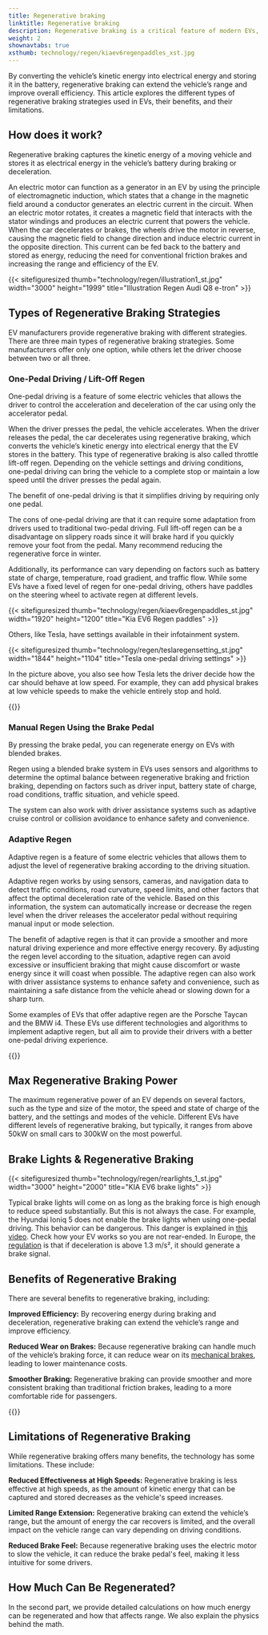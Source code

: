 ```yaml
---
title: Regenerative braking
linktitle: Regenerative braking
description: Regenerative braking is a critical feature of modern EVs, allowing the vehicle to recover energy during braking and deceleration.
weight: 2
shownavtabs: true
xsthumb: technology/regen/kiaev6regenpaddles_xst.jpg
---
```

<!-- markdownlint-disable MD033 -->
By converting the vehicle’s kinetic energy into electrical energy and storing it in the battery, regenerative braking can extend the vehicle’s range and improve overall efficiency. This article explores the different types of regenerative braking strategies used in EVs, their benefits, and their limitations.

## How does it work?

Regenerative braking captures the kinetic energy of a moving vehicle and stores it as electrical energy in the vehicle’s battery during braking or deceleration.

An electric motor can function as a generator in an EV by using the principle of electromagnetic induction, which states that a change in the magnetic field around a conductor generates an electric current in the circuit. When an electric motor rotates, it creates a magnetic field that interacts with the stator windings and produces an electric current that powers the vehicle. When the car decelerates or brakes, the wheels drive the motor in reverse, causing the magnetic field to change direction and induce electric current in the opposite direction. This current can be fed back to the battery and stored as energy, reducing the need for conventional friction brakes and increasing the range and efficiency of the EV.

{{< sitefiguresized thumb="technology/regen/illustration1_st.jpg" width="3000" height="1999" title="Illustration Regen Audi Q8 e-tron" >}}

## Types of Regenerative Braking Strategies

EV manufacturers provide regenerative braking with different strategies. There are three main types of regenerative braking strategies. Some manufacturers offer only one option, while others let the driver choose between two or all three.

### One-Pedal Driving / Lift-Off Regen

One-pedal driving is a feature of some electric vehicles that allows the driver to control the acceleration and deceleration of the car using only the accelerator pedal.

When the driver presses the pedal, the vehicle accelerates. When the driver releases the pedal, the car decelerates using regenerative braking, which converts the vehicle’s kinetic energy into electrical energy that the EV stores in the battery. This type of regenerative braking is also called throttle lift-off regen. Depending on the vehicle settings and driving conditions, one-pedal driving can bring the vehicle to a complete stop or maintain a low speed until the driver presses the pedal again.

The benefit of one-pedal driving is that it simplifies driving by requiring only one pedal.

The cons of one-pedal driving are that it can require some adaptation from drivers used to traditional two-pedal driving. Full lift-off regen can be a disadvantage on slippery roads since it will brake hard if you quickly remove your foot from the pedal. Many recommend reducing the regenerative force in winter.

Additionally, its performance can vary depending on factors such as battery state of charge, temperature, road gradient, and traffic flow. While some EVs have a fixed level of regen for one-pedal driving, others have paddles on the steering wheel to activate regen at different levels.

{{< sitefiguresized thumb="technology/regen/kiaev6regenpaddles_st.jpg" width="1920" height="1200" title="Kia EV6 Regen paddles" >}}

Others, like Tesla, have settings available in their infotainment system.

{{< sitefiguresized thumb="technology/regen/teslaregensetting_st.jpg" width="1844" height="1104" title="Tesla one-pedal driving settings" >}}

In the picture above, you also see how Tesla lets the driver decide how the car should behave at low speed. For example, they can add physical brakes at low vehicle speeds to make the vehicle entirely stop and hold.

{{<evkxdisplayaddarticle />}}

### Manual Regen Using the Brake Pedal

By pressing the brake pedal, you can regenerate energy on EVs with blended brakes.

Regen using a blended brake system in EVs uses sensors and algorithms to determine the optimal balance between regenerative braking and friction braking, depending on factors such as driver input, battery state of charge, road conditions, traffic situation, and vehicle speed.

The system can also work with driver assistance systems such as adaptive cruise control or collision avoidance to enhance safety and convenience.

### Adaptive Regen

Adaptive regen is a feature of some electric vehicles that allows them to adjust the level of regenerative braking according to the driving situation.

Adaptive regen works by using sensors, cameras, and navigation data to detect traffic conditions, road curvature, speed limits, and other factors that affect the optimal deceleration rate of the vehicle. Based on this information, the system can automatically increase or decrease the regen level when the driver releases the accelerator pedal without requiring manual input or mode selection.

The benefit of adaptive regen is that it can provide a smoother and more natural driving experience and more effective energy recovery. By adjusting the regen level according to the situation, adaptive regen can avoid excessive or insufficient braking that might cause discomfort or waste energy since it will coast when possible. The adaptive regen can also work with driver assistance systems to enhance safety and convenience, such as maintaining a safe distance from the vehicle ahead or slowing down for a sharp turn.

Some examples of EVs that offer adaptive regen are the Porsche Taycan and the BMW i4. These EVs use different technologies and algorithms to implement adaptive regen, but all aim to provide their drivers with a better one-pedal driving experience.

{{<evkxdisplayaddarticle />}}

## Max Regenerative Braking Power

The maximum regenerative power of an EV depends on several factors, such as the type and size of the motor, the speed and state of charge of the battery, and the settings and modes of the vehicle. Different EVs have different levels of regenerative braking, but typically, it ranges from above 50kW on small cars to 300kW on the most powerful.

## Brake Lights & Regenerative Braking

{{< sitefiguresized thumb="technology/regen/rearlights_1_st.jpg" width="3000" height="2000" title="KIA EV6 brake lights" >}}

Typical brake lights will come on as long as the braking force is high enough to reduce speed substantially. But this is not always the case. For example, the Hyundai Ioniq 5 does not enable the brake lights when using one-pedal driving. This behavior can be dangerous. This danger is explained in [this video](https://www.youtube.com/watch?v=U0YW7x9U5TQ). Check how your EV works so you are not rear-ended. In Europe, the [regulation](https://unece.org/transport/documents/2022/02/standards/un-regulation-no-13h-revision-4-amendment-2) is that if deceleration is above 1.3 m/s², it should generate a brake signal.

## Benefits of Regenerative Braking

There are several benefits to regenerative braking, including:

**Improved Efficiency:** By recovering energy during braking and deceleration, regenerative braking can extend the vehicle’s range and improve efficiency.

**Reduced Wear on Brakes:** Because regenerative braking can handle much of the vehicle’s braking force, it can reduce wear on its [mechanical brakes](../brakes/), leading to lower maintenance costs.

**Smoother Braking:** Regenerative braking can provide smoother and more consistent braking than traditional friction brakes, leading to a more comfortable ride for passengers.

{{<evkxdisplayaddarticle />}}

## Limitations of Regenerative Braking

While regenerative braking offers many benefits, the technology has some limitations. These include:

**Reduced Effectiveness at High Speeds:** Regenerative braking is less effective at high speeds, as the amount of kinetic energy that can be captured and stored decreases as the vehicle's speed increases.

**Limited Range Extension:** Regenerative braking can extend the vehicle’s range, but the amount of energy the car recovers is limited, and the overall impact on the vehicle range can vary depending on driving conditions.

**Reduced Brake Feel:** Because regenerative braking uses the electric motor to slow the vehicle, it can reduce the brake pedal's feel, making it less intuitive for some drivers.

## How Much Can Be Regenerated?

In the second part, we provide detailed calculations on how much energy can be regenerated and how that affects range. We also explain the physics behind the math.

